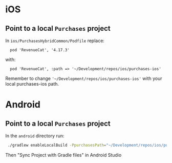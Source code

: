 # iOS

## Point to a local `Purchases` project

In `ios/PurchasesHybridCommon/Podfile` replace:

```
  pod 'RevenueCat', '4.17.3'
```

with:

```
  pod 'RevenueCat', :path => '~/Development/repos/ios/purchases-ios'
```

Remember to change `'~/Development/repos/ios/purchases-ios'` with your local purchases-ios path.

# Android

## Point to a local `Purchases` project

In the  `android` directory run:
```bash
 ./gradlew enableLocalBuild -PpurchasesPath="~/Development/repos/ios/purchases-android/"
```

Then "Sync Project with Gradle files" in Android Studio
